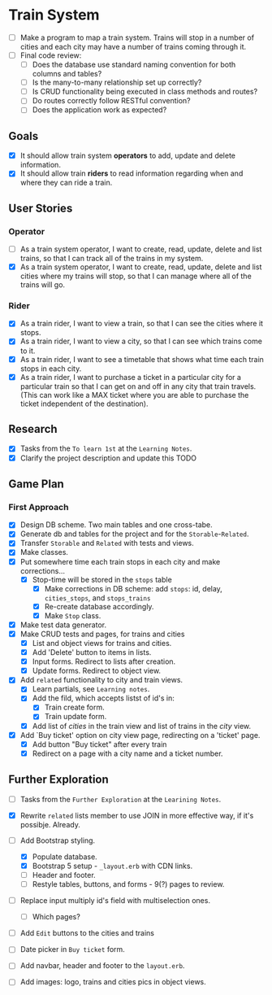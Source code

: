 # Train System #

- [ ] Make a program to map a train system. Trains will stop in a number of cities and each city may have a number of trains coming through it.
- [ ] Final code review:
  - [ ] Does the database use standard naming convention for both columns and tables?
  - [ ] Is the many-to-many relationship set up correctly?
  - [ ] Is CRUD functionality being executed in class methods and routes?
  - [ ] Do routes correctly follow RESTful convention?
  - [ ] Does the application work as expected?

## Goals ##

- [x] It should allow train system **operators** to add, update and delete information.
- [x] It should allow train **riders** to read information regarding when and where they can ride a train.

## User Stories ##

### Operator ###

- [ ] As a train system operator, I want to create, read, update, delete and list trains, so that I can track all of the trains in my system.
- [x] As a train system operator, I want to create, read, update, delete and list cities where my trains will stop, so that I can manage where all of the trains will go.

### Rider ###

- [x] As a train rider, I want to view a train, so that I can see the cities where it stops.
- [x] As a train rider, I want to view a city, so that I can see which trains come to it.
- [x] As a train rider, I want to see a timetable that shows what time each train stops in each city.
- [x] As a train rider, I want to purchase a ticket in a particular city for a particular train so that I can get on and off in any city that train travels. (This can work like a MAX ticket where you are able to purchase the ticket independent of the destination).

## Research ##

- [x] Tasks from the `To learn 1st` at the `Learning Notes`.
- [x] Clarify the project description and update this TODO
  
## Game Plan ##

### First Approach ###

- [x] Design DB scheme.  Two main tables and one cross-tabe.
- [x] Generate db and tables for the project and for the `Storable`-`Related`.
- [x] Transfer `Storable` and `Related` with tests and views.
- [x] Make classes.
- [x] Put somewhere time each train stops in each city and make corrections...
  - [x] Stop-time will be stored in the `stops` table
    - [x] Make corrections in DB scheme: add `stops`: id, delay, `cities_stops`, and `stops_trains`
    - [x] Re-create database accordingly.
    - [x] Make `Stop` class.
- [x] Make test data generator.
- [x] Make CRUD tests and pages, for trains and cities
  - [x] List and object views for trains and cities.
  - [x] Add 'Delete' button to items in lists.
  - [x] Input forms.  Redirect to lists after creation.
  - [x] Update forms. Redirect to object view.
- [x] Add `related` functionality to city and train views.
  - [x] Learn partials, see `Learning notes`.
  - [x] Add the fild, which accepts listst of id's in:
    - [x] Train create form.
    - [x] Train update form.
  - [x] Add list of *cities* in the train view and list of trains in the *city* view.
- [x] Add `Buy ticket' option on city view page, redirecting on a 'ticket' page.
  - [x] Add button "Buy ticket" after every train
  - [x] Redirect on a page with a city name and a ticket number.

## Further Exploration ##

- [ ] Tasks from the `Further Exploration` at the `Learining Notes`.
- [x] Rewrite `related` lists member to use JOIN in more effective way, if it's possibje. Already.
- [ ] Add Bootstrap styling.
  - [x] Populate database.
  - [x] Bootstrap 5 setup - `_layout.erb` with CDN links.
  - [ ] Header and footer.
  - [ ] Restyle tables, buttons, and forms - 9(?) pages to review.
- [ ] Replace input multiply id's field with multiselection ones.
  - [ ] Which pages?
- [ ] Add `Edit` buttons to the cities and trains
- [ ] Date picker in `Buy ticket` form.
- [ ] Add navbar, header and footer to the `layout.erb`.
- [ ] Add images: logo, trains and cities pics in object views.


